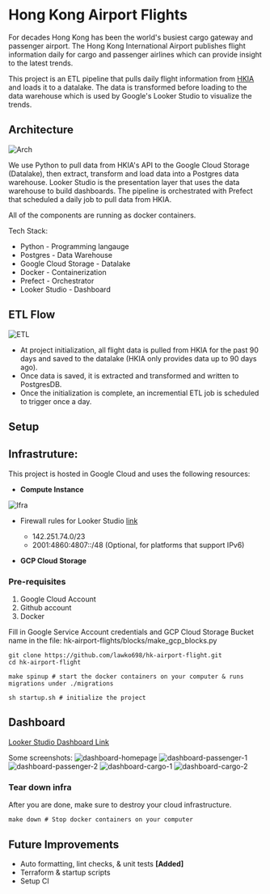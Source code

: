 # Hong Kong Airport Flights 

For decades Hong Kong has been the world's busiest cargo gateway and passenger airport. The Hong Kong International Airport publishes flight information daily for cargo and passenger airlines which can provide insight to the latest trends.

This project is an ETL pipeline that pulls daily flight information from [HKIA](https://www.hongkongairport.com/) and loads it to a datalake. The data is transformed before loading to the data warehouse which is used by Google's Looker Studio to visualize the trends.  

## Architecture

![Arch](assets/images/hk-airport-flight.png)

We use Python to pull data from HKIA's API to the Google Cloud Storage (Datalake), then extract, transform and load data into a Postgres data warehouse. Looker Studio is the presentation layer that uses the data warehouse to build dashboards. The pipeline is orchestrated with Prefect that scheduled a daily job to pull data from HKIA.

All of the components are running as docker containers.

Tech Stack:
- Python - Programming langauge
- Postgres - Data Warehouse
- Google Cloud Storage - Datalake
- Docker - Containerization 
- Prefect - Orchestrator
- Looker Studio - Dashboard

## ETL Flow

![ETL](assets/images/prefect-incremental-job.JPG)

- At project initialization, all flight data is pulled from HKIA for the past 90 days and saved to the datalake (HKIA only provides data up to 90 days ago).
- Once data is saved, it is extracted and transformed and written to PostgresDB. 
- Once the initialization is complete, an incremential ETL job is scheduled to trigger once a day.

## Setup
## Infrastruture:
This project is hosted in Google Cloud and uses the following resources:

- **Compute Instance**

![Ifra](assets/images/gc-compute-instance.JPG)
- Firewall rules for Looker Studio [link](https://support.google.com/looker-studio/answer/13139222?sjid=5831544522428849886-AP#jul-14-2022)
    - 142.251.74.0/23
    - 2001:4860:4807::/48 (Optional, for platforms that support IPv6)

- **GCP Cloud Storage**

### Pre-requisites

1. Google Cloud Account
2. Github account
3. Docker

Fill in Google Service Account credentials and GCP Cloud Storage Bucket name in the file: hk-airport-flights/blocks/make_gcp_blocks.py

```shell
git clone https://github.com/lawko698/hk-airport-flight.git
cd hk-airport-flight

make spinup # start the docker containers on your computer & runs migrations under ./migrations

sh startup.sh # initialize the project
```

## Dashboard

[Looker Studio Dashboard Link](https://lookerstudio.google.com/s/nrimNtn3C94)

Some screenshots:
![dashboard-homepage](assets/images/dashboard-homepage.JPG)
![dashboard-passenger-1](assets/images/dashboard-passenger-1.JPG)
![dashboard-passenger-2](assets/images/dashboard-passenger-2.JPG)
![dashboard-cargo-1](assets/images/dashboard-cargo-1.JPG)
![dashboard-cargo-2](assets/images/dashboard-cargo-2.JPG)

### Tear down infra

After you are done, make sure to destroy your cloud infrastructure.

```shell
make down # Stop docker containers on your computer
```

## Future Improvements
- Auto formatting, lint checks, & unit tests **[Added]**
- Terraform & startup scripts
- Setup CI
